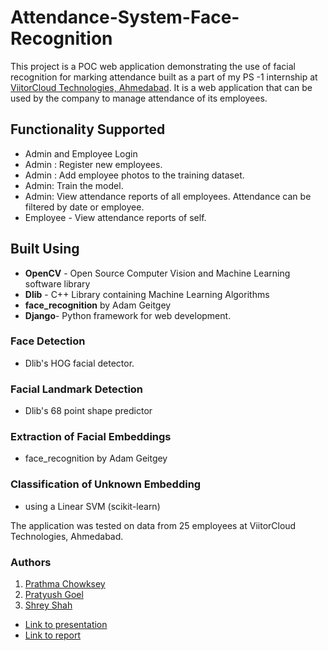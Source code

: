 # Attendance-System-Face-Recognition

This project is a POC web application demonstrating the use of facial recognition for marking attendance built as a part of my PS -1 internship at [ViitorCloud Technologies, Ahmedabad](https://viitorcloud.com/). It is a web application that can be used by the company to manage attendance of its employees.

## Functionality Supported
- Admin and Employee Login
- Admin : Register new employees.
- Admin : Add employee photos to the training dataset.
- Admin: Train the model.
- Admin: View attendance reports of all employees. Attendance can be filtered by date or employee. 
- Employee - View attendance reports of self.

## Built Using
- **OpenCV** - Open Source Computer Vision and Machine Learning software library
- **Dlib** - C++ Library containing Machine Learning Algorithms
- **face_recognition** by Adam Geitgey 
- **Django**- Python framework for web development.

### Face Detection
- Dlib's HOG facial detector.

### Facial Landmark Detection
- Dlib's 68 point shape predictor

### Extraction of Facial Embeddings
- face_recognition by Adam Geitgey

### Classification of Unknown Embedding 
- using a Linear SVM (scikit-learn)

The application was tested on data from 25 employees at ViitorCloud Technologies, Ahmedabad.

### Authors
1. [Prathma Chowksey](https://github.com/prathmachowksey)
2. [Pratyush Goel](https://github.com/GoelPratyush)
3. [Shrey Shah](https://github.com/imshreyshah)

- [Link to presentation](https://docs.google.com/presentation/d/1Hdo-wKfn3PZxa3964XFmFtiSQEWDXZtQIsgS3v-sfIc/edit?usp=sharing)
- [Link to report](https://drive.google.com/file/d/126ut3WItK8LcodA6t_1_gY5J6ARcuQAZ/view?usp=sharing)